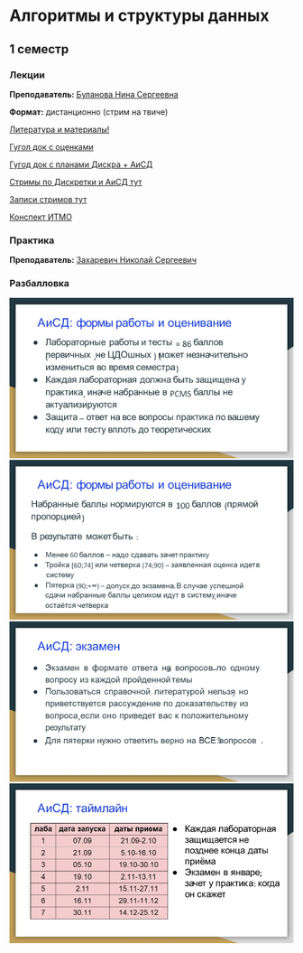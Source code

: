 # Алгоритмы и структуры данных

## 1 семестр
### Лекции

**Преподаватель:** [Буланова Нина Сергеевна](https://isu.ifmo.ru/pls/apex/f?p=2143:3:103208023387639::NO::PID:152864)

**Формат:** дистанционно (стрим на твиче)

[Литература и материалы!](https://drive.google.com/drive/u/0/folders/19WCKf3qU5VC0JrMJ-EqwvDkFLOi1lOQb)

[Гугол док с оценками](https://docs.google.com/spreadsheets/d/1pebK1mKc5BNyNZmPyqqMYgQ5gn6ptTENzsajICKwSIo/edit#gid=0)

[Гугод док с планами Дискра + АиСД](https://docs.google.com/spreadsheets/d/1L2ja62S3xaAG9tGxOjSkV_20swbb0-o051aTwjcLyiA/edit#gid=1919232126)

[Стримы по Дискретки и АиСД тут](https://www.twitch.tv/ninokfox)

[Записи стримов тут](https://www.youtube.com/channel/UC6QpOmCIkQnAgQGusIbSgYw/videos)


[Конспект ИТМО](https://neerc.ifmo.ru/wiki/index.php?title=%D0%90%D0%BB%D0%B3%D0%BE%D1%80%D0%B8%D1%82%D0%BC%D1%8B_%D0%B8_%D1%81%D1%82%D1%80%D1%83%D0%BA%D1%82%D1%83%D1%80%D1%8B_%D0%B4%D0%B0%D0%BD%D0%BD%D1%8B%D1%85)

### Практика

**Преподаватель:** [Захаревич Николай Сергеевич](https://isu.ifmo.ru/pls/apex/f?p=2143:3:103208023387639::NO:RP:PID:243813)

### Разбалловка

![](algo1.JPG)
![](algo2.JPG)
![](algo3.JPG)
![](algo4.JPG)
